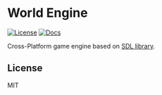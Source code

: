 # World Engine
[![License][license-image]][license-url]
[![Docs][docs-image]][docs-url]

Cross-Platform game engine based on [SDL library][lib-sdl-url].

## License
MIT

[license-image]: https://img.shields.io/badge/license-MIT-blue.svg
[license-url]: LICENSE
[docs-image]: https://img.shields.io/badge/docs-latest-blue.svg
[docs-url]: https://g8y3e.github.io/world-engine/
[lib-sdl-url]: https://www.libsdl.org/